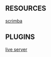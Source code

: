## RESOURCES 
[scrimba](https://scrimba.com/learn/htmlandcss) 
## PLUGINS
[live server](https://marketplace.visualstudio.com/items?itemName=ritwickdey.LiveServer)
